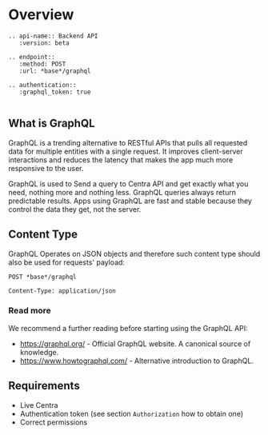 # Overview

```eval_rst
.. api-name:: Backend API
   :version: beta

.. endpoint::
   :method: POST
   :url: *base*/graphql

.. authentication::
   :graphql_token: true
```

```note:: The Backend GraphQL is not yet released. Please stay tuned.
```

## What is GraphQL
GraphQL is a trending alternative to RESTful APIs that pulls
all requested data for multiple entities with a single request.
It improves client-server interactions and reduces the latency that makes the
app much more responsive to the user.

GraphQL is used to Send a query to Centra API and get exactly what you need,
nothing more and nothing less. GraphQL queries always return predictable results.
Apps using GraphQL are fast and stable because they control the data they get,
not the server.

## Content Type

GraphQL Operates on JSON objects and therefore such content type should also be
used for requests' payload:

```
POST *base*/graphql

Content-Type: application/json
```

### Read more

We recommend a further reading before starting using the GraphQL API:

 - <a href="https://graphql.org" target="_blank">https://graphql.org/</a> - Official GraphQL website. A canonical source of knowledge.
 - <a href="https://www.howtographql.com/" target="_blank">https://www.howtographql.com/</a> - Alternative introduction to GraphQL.

## Requirements
 - Live Centra
 - Authentication token (see section `Authorization` how to obtain one)
 - Correct permissions
